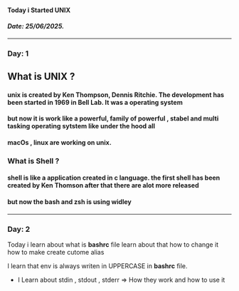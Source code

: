 #### Today i Started UNIX
#### *Date: 25/06/2025.*

----------
### Day: 1

## What is UNIX ? 
#### unix is created by Ken Thompson, Dennis Ritchie. The development has been started in 1969 in Bell Lab. It was a operating system 
#### but now it is work like a powerful, family of powerful , stabel and multi tasking operating sytstem like under the hood all 
#### macOs , linux are working on unix. 

### What is Shell ?
#### shell is like a application created in c language. the first shell has been created by Ken Thomson after that there are alot more released 
#### but now the bash and zsh is using widley 

------
### Day: 2
Today i learn about what is **bashrc** file learn about that how to change it how to make create cutome alias

I learn that env is always writen in UPPERCASE in **bashrc** file.

- I Learn about stdin , stdout , stderr => How they work and how to use it 